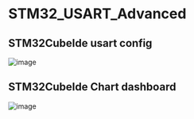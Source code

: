 # STM32_USART_Advanced


## STM32CubeIde usart config 
![image](https://github.com/user-attachments/assets/24e0cf24-6bb5-44f0-8279-7430cef39795)

## STM32CubeIde Chart dashboard
![image](https://github.com/user-attachments/assets/5b4443af-f4ff-4f14-8030-ce6a8c031082)
